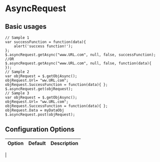 # AsyncRequest

## Basic usages
	// Sample 1
	var successFunction = function(data){
		alert('success function!');
	};
	$.asyncRequest.getAsync("www.URL.com", null, false, successFunction);
	//OR
	$.asyncRequest.getAsync("www.URL.com", null, false, function(data){ });	
	// Sample 2
	var objRequest = $.getObjAsync();
	objRequest.Url= "ww.URL.com";
	objRequest.SuccessFunction = function(data){ };
	$.asyncRequest.get(objRequest);
	// Sample 3
	var objRequest = $.getObjAsync();
	objRequest.Url= "ww.URL.com";
	objRequest.SuccessFunction = function(data){ };
	objRequest.Data = myDataObj
	$.asyncRequest.post(objRequest);

## Configuration Options
| Option           |  Default                             |  Description                                               |
|------------------|--------------------------------------|------------------------------------------------------------|
|